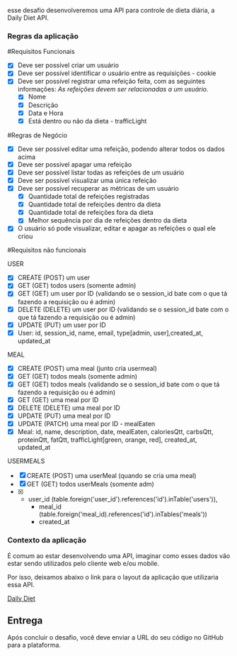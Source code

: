 esse desafio desenvolveremos uma API para controle de dieta diária, a Daily Diet API.

### Regras da aplicação

#Requisitos Funcionais

- [x] Deve ser possível criar um usuário
- [x] Deve ser possível identificar o usuário entre as requisições - cookie
- [x] Deve ser possível registrar uma refeição feita, com as seguintes informações:
      _As refeições devem ser relacionadas a um usuário._
  - [x] Nome
  - [x] Descrição
  - [x] Data e Hora
  - [x] Está dentro ou não da dieta - trafficLight

#Regras de Negócio

- [x] Deve ser possível editar uma refeição, podendo alterar todos os dados acima
- [x] Deve ser possível apagar uma refeição
- [x] Deve ser possível listar todas as refeições de um usuário
- [x] Deve ser possível visualizar uma única refeição
- [x] Deve ser possível recuperar as métricas de um usuário
  - [x] Quantidade total de refeições registradas
  - [x] Quantidade total de refeições dentro da dieta
  - [x] Quantidade total de refeições fora da dieta
  - [x] Melhor sequência por dia de refeições dentro da dieta
- [x] O usuário só pode visualizar, editar e apagar as refeições o qual ele criou

#Requisitos não funcionais

USER

- [x] CREATE (POST) um user
- [x] GET (GET) todos users (somente admin)
- [x] GET (GET) um user por ID (validando se o session_id bate com o que tá fazendo a requisição ou é admin)
- [x] DELETE (DELETE) um user por ID (validando se o session_id bate com o que tá fazendo a requisição ou é admin)
- [x] UPDATE (PUT) um user por ID
- [x] User: id, session_id, name, email, type[admin, user],created_at, updated_at

MEAL

- [x] CREATE (POST) uma meal (junto cria usermeal)
- [x] GET (GET) todos meals (somente admin)
- [x] GET (GET) todos meals (validando se o session_id bate com o que tá fazendo a requisição ou é admin)
- [x] GET (GET) uma meal por ID
- [x] DELETE (DELETE) uma meal por ID
- [x] UPDATE (PUT) uma meal por ID
- [x] UPDATE (PATCH) uma meal por ID - mealEaten
- [x] Meal: id, name, description, date, mealEaten, caloriesQtt, carbsQtt, proteinQtt, fatQtt, trafficLight[green, orange, red], created_at, updated_at

USERMEALS

- [x] CREATE (POST) uma userMeal (quando se cria uma meal)
- [x] GET (GET) todos userMeals (somente adm)
- [x] - user_id (table.foreign('user_id').references('id').inTable('users')),
    - meal_id (table.foreign('meal_id).references('id').inTables('meals'))
    - created_at

### Contexto da aplicação

É comum ao estar desenvolvendo uma API, imaginar como esses dados vão estar sendo utilizados pelo cliente web e/ou mobile.

Por isso, deixamos abaixo o link para o layout da aplicação que utilizaria essa API.

[Daily Diet](https://www.figma.com/community/file/1218573349379609244)

## Entrega

Após concluir o desafio, você deve enviar a URL do seu código no GitHub para a plataforma.
